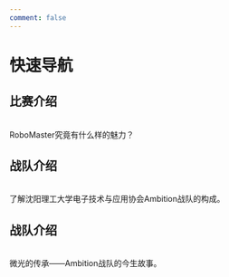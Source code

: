 ```yaml
---
comment: false
---
```

# 快速导航

##  比赛介绍
<br>
<NCard title="🤔 了解比赛" link="./competition_introduction">
RoboMaster究竟有什么样的魅力？
</NCard>

##  战队介绍
<br>
<NCard title="🚀 了解战队" link="./team_introduction">
了解沈阳理工大学电子技术与应用协会Ambition战队的构成。
</NCard>

##  战队介绍
<br>
<NCard title="📑 微光的传承——Ambition战队的今生故事" link="./team_introduction">
微光的传承——Ambition战队的今生故事。
</NCard>
